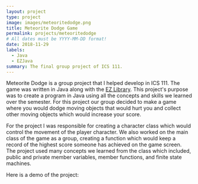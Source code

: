 ```yaml
---
layout: project
type: project
image: images/meteoritedodge.png
title: Meteorite Dodge Game
permalink: projects/meteoritedodge
# All dates must be YYYY-MM-DD format!
date: 2018-11-29
labels:
  - Java
  - EZJava
summary: The final group project of ICS 111.
---
```


Meteorite Dodge is a group project that I helped develop in ICS 111. The game was written in Java along with the [EZ Library](http://www2.hawaii.edu/~dylank/ics111/). This project's purpose was to create a program in Java using all the concepts and skills we learned over the semester. For this project our group decided to make a game where you would dodge moving objects that would hurt you and collect other moving objects which would increase your score.

For the project I was responsible for creating a character class which would control the movement of the player character. We also worked on the main class of the game as a group, creating a function which would keep a record of the highest score someone has achieved on the game screen. The project used many concepts we learned from the class which included, public and private member variables, member functions, and finite state machines.

Here is a demo of the project:
<div class="ui embed" data-source="youtube" data-id="25QsHb9bsN4">
</div>



